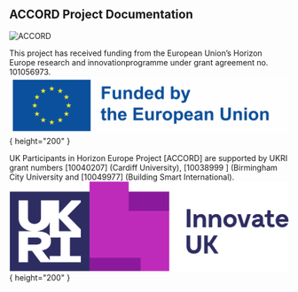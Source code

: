 ## ACCORD Project Documentation
![ACCORD](./accord.jpg)





This project has received funding from the European Union’s Horizon Europe research and innovationprogramme under grant agreement no. 101056973.
![EU](./eu.jpg) { height="200" }

UK Participants in Horizon Europe Project [ACCORD] are supported by UKRI grant numbers [10040207] (Cardiff University), [10038999 ] (Birmingham City University and [10049977] (Building Smart International).
![InnovateUK](./innovate.png)  { height="200" }